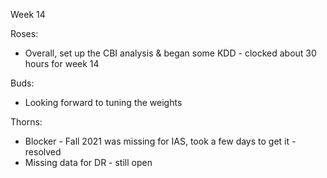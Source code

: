 Week 14

Roses:
* Overall, set up the CBI analysis & began some KDD - clocked about 30 hours for week 14

Buds:
* Looking forward to tuning the weights

Thorns:
* Blocker - Fall 2021 was missing for IAS, took a few days to get it - resolved
* Missing data for DR - still open